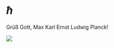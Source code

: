 # *ћ*
Grüß Gott, Max Karl Ernst Ludwig Planck!


![](https://encrypted-tbn1.gstatic.com/images?q=tbn:ANd9GcRkcbSvOYg_BCkW47ZiWlOZtiW3y1V94ec-WNtphHXcGvYg5yW5)
